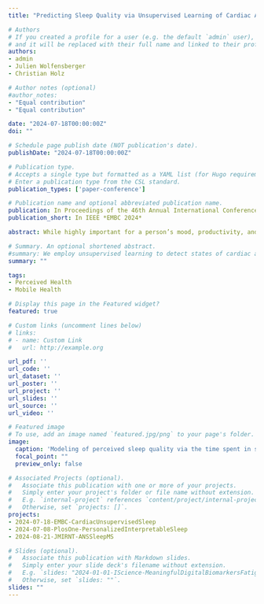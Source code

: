 ```yaml
---
title: "Predicting Sleep Quality via Unsupervised Learning of Cardiac Activity"

# Authors
# If you created a profile for a user (e.g. the default `admin` user), write the username (folder name) here 
# and it will be replaced with their full name and linked to their profile.
authors:
- admin
- Julien Wolfensberger
- Christian Holz

# Author notes (optional)
#author_notes:
- "Equal contribution"
- "Equal contribution"

date: "2024-07-18T00:00:00Z"
doi: ""

# Schedule page publish date (NOT publication's date).
publishDate: "2024-07-18T00:00:00Z"

# Publication type.
# Accepts a single type but formatted as a YAML list (for Hugo requirements).
# Enter a publication type from the CSL standard.
publication_types: ['paper-conference']

# Publication name and optional abbreviated publication name.
publication: In Proceedings of the 46th Annual International Conference of the IEEE Engineering in Medicine \& Biology Society
publication_short: In IEEE *EMBC 2024*

abstract: While highly important for a person’s mood, productivity, and physical performance, perceived sleep quality is challenging to model and, thus, predict with passive means such as physiological and behavioral signals alone. In this paper, we propose a novel method that diverges from traditional feature-based modeling of sleep quality. Instead, our method is unsupervised and derives states of cardiac activity from polysomnography (PSG) recordings of more than 6,800 participants. We then demonstrate that the proportion of time spent in these states strongly correlates with perceived sleep quality using a longitudinal study of 16 participants over one month. Our method classifies participants’ perceived sleep quality with a balanced accuracy of 68%, significantly exceeding prior methods and feature-based approaches that incorporate established metrics of cardiac activity. Interestingly, we find that the states of cardiac activity our method derives oppose traditional sleep stages—even though the states seem easily explainable based on simple metrics of cardiac activity. Thus, we provide evidence that there are still little-understood processes during sleep that need further investigation, potentially even a rethinking of sleep analysis, especially for perceived sleep quality.

# Summary. An optional shortened abstract.
#summary: We employ unsupervised learning to detect states of cardiac activity on the large MESA database with more than 6,800 participants. We then show that the proportion of time spent in these states strongly correlates with perceived sleep quality in an intensive longitudinal study. Our mothod stringly outperforms using traditional hand-crafted features of cardiac activity and shows that there are patterns during sleep that we still struggle to understand using traditional modeling techniques.
summary: ""

tags:
- Perceived Health
- Mobile Health

# Display this page in the Featured widget?
featured: true

# Custom links (uncomment lines below)
# links:
# - name: Custom Link
#   url: http://example.org

url_pdf: ''
url_code: ''
url_dataset: ''
url_poster: ''
url_project: ''
url_slides: ''
url_source: ''
url_video: ''

# Featured image
# To use, add an image named `featured.jpg/png` to your page's folder. 
image:
  caption: 'Modeling of perceived sleep quality via the time spent in states of cardiac activity derived via unsupervised learning.'
  focal_point: ""
  preview_only: false

# Associated Projects (optional).
#   Associate this publication with one or more of your projects.
#   Simply enter your project's folder or file name without extension.
#   E.g. `internal-project` references `content/project/internal-project/index.md`.
#   Otherwise, set `projects: []`.
projects:
- 2024-07-18-EMBC-CardiacUnsupervisedSleep
- 2024-07-08-PlosOne-PersonalizedInterpretableSleep
- 2024-08-21-JMIRNT-ANSSleepMS

# Slides (optional).
#   Associate this publication with Markdown slides.
#   Simply enter your slide deck's filename without extension.
#   E.g. `slides: "2024-01-01-IScience-MeaningfulDigitalBiomarkersFatigue"` references `content/slides/2024-01-01-IScience-MeaningfulDigitalBiomarkersFatigue/index.md`.
#   Otherwise, set `slides: ""`.
slides: ""
---
```

